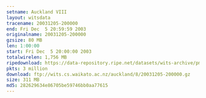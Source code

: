 ```yaml
---
setname: Auckland VIII
layout: witsdata
tracename: 20031205-200000
end: Fri Dec  5 20:59:59 2003
originalname: 20031205-200000
gzsize: 80 MB
len: 1:00:00
start: Fri Dec  5 20:00:00 2003
totalwirelen: 1,756 MB
ripedownload: https://data-repository.ripe.net/datasets/wits-archive/pma/long/auck/8//20031205-200000.gz
pkts: 3 million
download: ftp://wits.cs.waikato.ac.nz/auckland/8/20031205-200000.gz
size: 311 MB
md5: 282629634e86705be59746bb0aa77615
---
```

